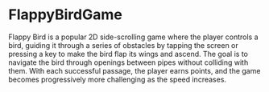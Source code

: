 # FlappyBirdGame

Flappy Bird is a popular 2D side-scrolling game where the player controls a bird, guiding it through a series of obstacles by tapping the screen or pressing a key to make the bird flap its wings and ascend. The goal is to navigate the bird through openings between pipes without colliding with them. With each successful passage, the player earns points, and the game becomes progressively more challenging as the speed increases.
